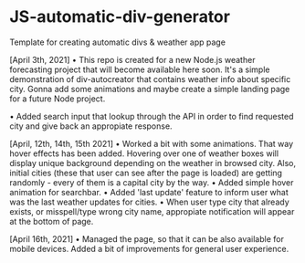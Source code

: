 # JS-automatic-div-generator
Template for creating automatic divs & weather app page

[April 3th, 2021]
• This repo is created for a new Node.js weather forecasting project that will become available here soon.
It's a simple demonstration of div-autocreator that contains weather info about specific city.
Gonna add some animations and maybe create a simple landing page for a future Node project.

• Added search input that lookup through the API in order to find requested city and give back an appropiate response.

[April, 12th, 14th, 15th 2021]
• Worked a bit with some animations. That way hover effects has been added. Hovering over one of weather boxes will display
unique background depending on the weather in browsed city. Also, initial cities (these that user can see after the page is 
loaded) are getting randomly - every of them is a capital city by the way.
• Added simple hover animation for searchbar.
• Added 'last update' feature to inform user what was the last weather updates for cities.
• When user type city that already exists, or misspell/type wrong city name, appropiate notification will appear at the bottom of page.

[April 16th, 2021]
• Managed the page, so that it can be also available for mobile devices. Added a bit of improvements for general user experience.
